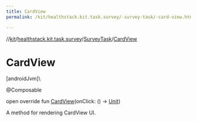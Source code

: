 ```yaml
---
title: CardView
permalink: /kit/healthstack.kit.task.survey/-survey-task/-card-view.html

---
```

//[kit](../../../index.html)/[healthstack.kit.task.survey](../index.html)/[SurveyTask](index.html)/[CardView](-card-view.html)



# CardView



[androidJvm]\




@Composable



open override fun [CardView](-card-view.html)(onClick: () -&gt; [Unit](https://kotlinlang.org/api/latest/jvm/stdlib/kotlin/-unit/index.html))



A method for rendering CardView UI.




